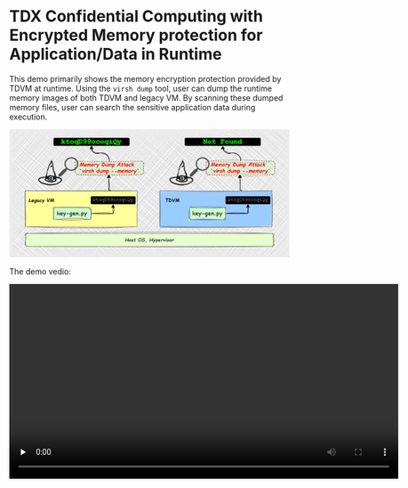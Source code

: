 # TDX Confidential Computing with Encrypted Memory protection for Application/Data in Runtime

This demo primarily shows the memory encryption protection provided by TDVM at runtime. 
Using the `virsh dump` tool, user can dump the runtime memory images of both TDVM and legacy VM. 
By scanning these dumped memory files, user can search the sensitive application data during execution.

![alt text](./img/demo-overview.png)

The demo vedio:

<video id="video" controls loop width="700" preload="none" >
      <source id="mp4" src="./img/tdx-demo.mp4" type="video/mp4">
</videos>


## 1. TDX Environment Setup 
Download source code from https://github.com/canonical/tdx.
Please follow [Intel® Trust Domain Extensions (TDX) on Ubuntu](https://github.com/canonical/tdx) to enable and setup TDX environment. This demo is based on Ubuntu24.04 guest image.
Make sure the TDVM can boot successfully with setp `6. Boot TD`.

## 2. Setup encrypted partition in legacy VM and TDVM
Supporse the TDX environment and the guest image are ready.
Use [LUKS](https://en.wikipedia.org/wiki/Linux_Unified_Key_Setup) to create encrypted partitoin to protect user's sensitive application in VM.

Boot and login the guest:
```
cd tdx/guest-tools/
./run_td.sh
```

Config luks partition in guest:
```
# Install Dependences
apt install cryptsetup unzip

# Download create_encrypted_vfs.sh
# Create luks partition
VFS_SIZE=1G
VFS_PATH=/root/vfs
./create_encrypted_vfs.sh ${VFS_PATH} ${VFS_SIZE}

# Download mount_encrypted_vfs.sh
# Mount luks partition
./mount_encrypted_vfs.sh
```

Deploy `key_genertor.py` in luks partition. The `key_genertor.py` is treated as a `sensitive & private` application which will generate the `Secret_key`. Before `key_genertor.py` come into the VM via network, it is encrypted by zip to be protected during in transition.
```
scp {your_somewhere_path}/key_genertor.zip /mnt/luks_fs
cd /mnt/luks_fs
unzip -P abc123 key_genertor.zip
```

Close luks partition:
```
MOUNT_PATH=/mnt/luks_fs
MAPPER_PATH=/dev/mapper/xxx   # Replace 'xxx' by running 'lsblk' to get real path. 
LOOP_DEVICE=$(losetup -f)
umount ${MOUNT_PATH}

# For demo purpose, the key is used by default.
echo "luks@luks123" | cryptsetup luksClose ${MAPPER_PATH}
losetup -d ${LOOP_DEVICE}
```

## 3. Setup mount luks partition service
To mount luks partition automatically, a `luks-mount.service` is enabled in guest.

```
# Move mount_encrypted_vfs.sh to /usr/bin/
chmod +x /usr/bin/mount_encrypted_vfs.sh
```

Create `/etc/systemd/system/luks-mount.service` with blow contents:
```
[Unit]
Description=Auto Mount LUKS Partition via Custom Script
After=network.target systemd-user-sessions.service systemd-logind.service
Before=getty.target graphical.target multi-user.target
Requires=local-fs.target

[Service]
Type=simple
ExecStart=/usr/bin/bash /usr/bin/mount_encrypted_vfs.sh
User=root
Group=root

[Install]
WantedBy=multi-user.target
```

Enable luks-mount.service:
```
# Reload systemd
systemctl daemon-reload

# Start luks-mount.service
systemctl enable luks-mount.service
systemctl start luks-mount.service

# Check luks-mount.service status
systemctl status luks-mount.service
```
Shutdown guest:
```
poweroff
```

With `luks-mount.service`, the luks partition will be automatically mounted `/mnt/luks_fs` and then the `key_genertor.py` will start.


## 4. Run legacy VM and TDVM

Run legacy VM and TDVM under host:
```
cd tdx/guest-tools/

# Boot legacy VM:
./tdvirsh new -t regular_vm.xml.template

# Boot TDVM:
./tdvirsh new -t trust_domain.xml.template

# Check virsh domain status:
./tdvirsh list
```
The `tdvirsh list` will show info as below:

![alt text](./img/image-2.png)

## 5. Dump legacy VM and TDVM runtime memory

`virsh dump --memory-only` will create a dump file where the contents of the dump file will only contain the guest virtual machine's memory.
```
# Dump legacy VM memory
virsh dump --memory-only --live  tdvirsh-regular_vm-27e6c108-93d9-47d4-bdf9-13987338184f  /tmp/legacy-vm-mem-dump.elf

```

```
# Dump TDVM memory
virsh dump --memory-only --live  tdvirsh-trust_domain-99b0beaf-f91b-4689-99bb-d3d739b1c755  /tmp/td-mem-dump.elf
```

## 6. Search `Secret_Key` data in memory dump file

```
# Search legacy VM memory with key string "Secret_Key:"
strings /tmp/legacy-vm-mem-dump.elf | grep  "Secret_Key:"
```

```
# Search TDVM memory with key string "Secret_Key:"
strings /tmp/td-mem-dump.elf | grep  "Secret_Key:"
```

![alt text](./img/image.png)

With the view comparision, it explicitly shows the sensitive value is protected without exposure in TDVM memory file, however the `Secret_Key` can be dumped and found in legacy VM memory.